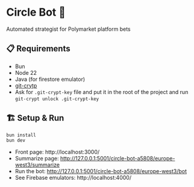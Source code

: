 # Circle Bot 🤖

Automated strategist for Polymarket platform bets

## 📋 Requirements

- Bun
- Node 22
- Java (for firestore emulator)
- [git-crytp](https://github.com/AGWA/git-crypt/blob/master/INSTALL.md)
- Ask for `.git-crypt-key` file and put it in the root of the project and run `git-crypt unlock .git-crypt-key`

## 🏗️ Setup & Run

```bash
bun install
bun dev
```
- Front page: http://localhost:3000/
- Summarize page: http://127.0.0.1:5001/circle-bot-a5808/europe-west3/summarize
- Run the bot: http://127.0.0.1:5001/circle-bot-a5808/europe-west3/bot
- See Firebase emulators: http://localhost:4000/
